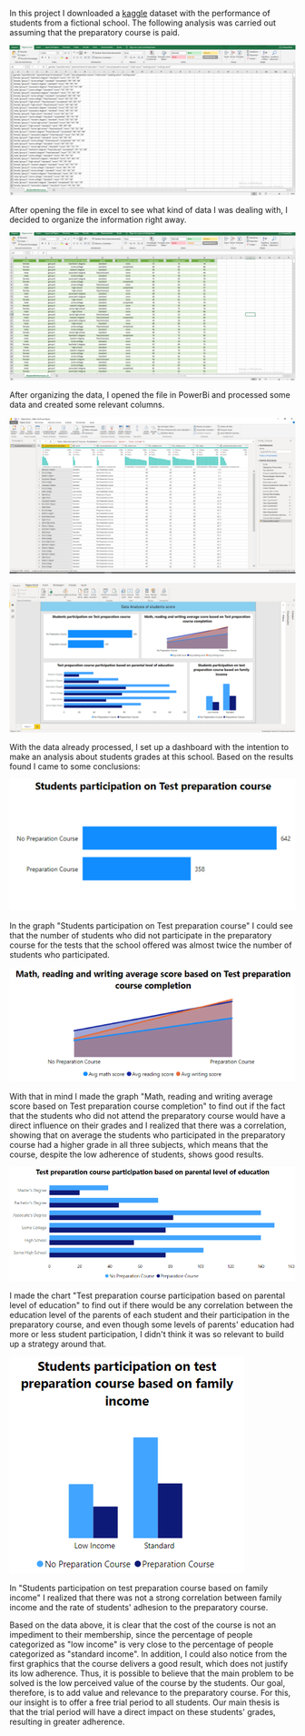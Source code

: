 In this project I downloaded a [kaggle](https://www.kaggle.com/spscientist/students-performance-in-exams) dataset with the performance of students from a fictional school. The following analysis was carried out assuming that the preparatory course is paid.

![](Images/1.png)

After opening the file in excel to see what kind of data I was dealing with, I decided to organize the information right away.

![](Images/2.png)

After organizing the data, I opened the file in PowerBi and processed some data and created some relevant columns.

![](Images/3.png)

![](Images/4.png)

With the data already processed, I set up a dashboard with the intention to make an analysis about students grades at this school. Based on the results found I
came to some conclusions:

![](Images/4_1.png)

In the graph "Students participation on Test preparation course" I could see that the number of students who did not participate in the preparatory course for the tests that the
school offered was almost twice the number of students who participated.

![](Images/4_2.png)

With that in mind I made the graph "Math, reading and writing average score based on Test preparation course completion" to find out if the fact that the students who did not attend the preparatory course would have a direct influence on their grades and I realized that there was a correlation, showing that on average the students who participated in the preparatory course had a higher grade in all three subjects, which means that the course, despite the low adherence of students, shows good results.

![](Images/4_3.png)

I made the chart "Test preparation course participation based on parental level of education" to find out if there would be any correlation between the education level of the parents of each student and their participation in the preparatory course, and even though some levels of parents' education had more or less student participation, I didn't think it was so relevant to build up a strategy around that.

![](Images/4_4.png)

In "Students participation on test preparation course based on family income" I realized that there was not a strong correlation between family income and the rate of students' adhesion to the preparatory course.

Based on the data above, it is clear that the cost of the course is not an impediment to their membership, since the percentage of people categorized as "low income" is very close to the percentage of people categorized as "standard income". In addition, I could also notice from the first graphics that the course delivers a good result, which does not justify its low adherence. Thus, it is possible to believe that the main problem to be solved is the low perceived value of the course by the students. Our goal, therefore, is to add value and relevance to the preparatory course. For this, our insight is to offer a free trial period to all students.
Our main thesis is that the trial period will have a direct impact on these students' grades, resulting in greater adherence.
